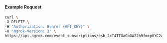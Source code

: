 <!-- Code generated for API Clients. DO NOT EDIT. -->

#### Example Request

```bash
curl \
-X DELETE \
-H "Authorization: Bearer {API_KEY}" \
-H "Ngrok-Version: 2" \
https://api.ngrok.com/event_subscriptions/esb_2cT4TTGaGbGA22h9fmcp0YC2aUr/sources/ip_policy_updated.v0
```
